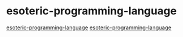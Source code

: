 # esoteric-programming-language

[esoteric-programming-language](https://github.com/VPanjeta/ModiScript)
[esoteric-programming-language](https://github.com/Rick-Lang/rickroll-lang)
